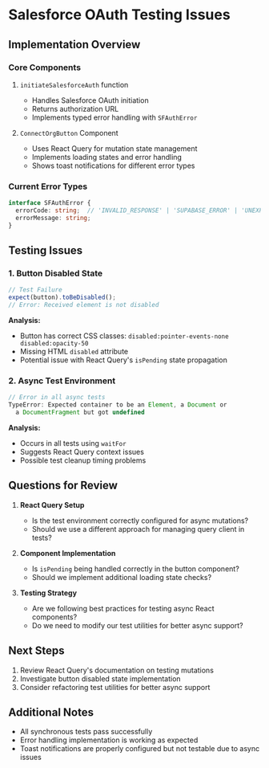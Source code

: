 # Salesforce OAuth Testing Issues

## Implementation Overview

### Core Components
1. `initiateSalesforceAuth` function
   - Handles Salesforce OAuth initiation
   - Returns authorization URL
   - Implements typed error handling with `SFAuthError`

2. `ConnectOrgButton` Component
   - Uses React Query for mutation state management
   - Implements loading states and error handling
   - Shows toast notifications for different error types

### Current Error Types
```typescript
interface SFAuthError {
  errorCode: string;  // 'INVALID_RESPONSE' | 'SUPABASE_ERROR' | 'UNEXPECTED_ERROR'
  errorMessage: string;
}
```

## Testing Issues

### 1. Button Disabled State
```typescript
// Test Failure
expect(button).toBeDisabled();
// Error: Received element is not disabled
```

**Analysis:**
- Button has correct CSS classes: `disabled:pointer-events-none disabled:opacity-50`
- Missing HTML `disabled` attribute
- Potential issue with React Query's `isPending` state propagation

### 2. Async Test Environment
```typescript
// Error in all async tests
TypeError: Expected container to be an Element, a Document or 
  a DocumentFragment but got undefined
```

**Analysis:**
- Occurs in all tests using `waitFor`
- Suggests React Query context issues
- Possible test cleanup timing problems

## Questions for Review

1. **React Query Setup**
   - Is the test environment correctly configured for async mutations?
   - Should we use a different approach for managing query client in tests?

2. **Component Implementation**
   - Is `isPending` being handled correctly in the button component?
   - Should we implement additional loading state checks?

3. **Testing Strategy**
   - Are we following best practices for testing async React components?
   - Do we need to modify our test utilities for better async support?

## Next Steps

1. Review React Query's documentation on testing mutations
2. Investigate button disabled state implementation
3. Consider refactoring test utilities for better async support

## Additional Notes

- All synchronous tests pass successfully
- Error handling implementation is working as expected
- Toast notifications are properly configured but not testable due to async issues
